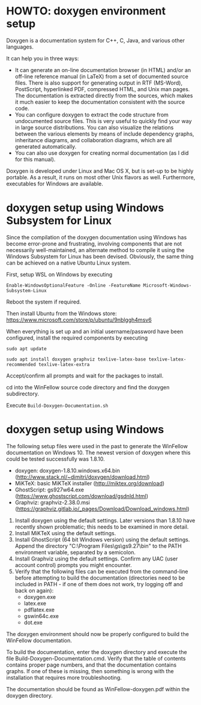 HOWTO: doxygen environment setup
================================

Doxygen is a documentation system for C++, C, Java, and various other languages.

It can help you in three ways:

- It can generate an on-line documentation browser (in HTML) and/or an off-line reference manual (in LaTeX) from a set of documented source files. There is also support for generating output in RTF (MS-Word), PostScript, hyperlinked PDF, compressed HTML, and Unix man pages. The documentation is extracted directly from the sources, which makes it much easier to keep the documentation consistent with the source code.  
- You can configure doxygen to extract the code structure from undocumented source files. This is very useful to quickly find your way in large source distributions. You can also visualize the relations between the various elements by means of include dependency graphs, inheritance diagrams, and collaboration diagrams, which are all generated automatically.
- You can also use doxygen for creating normal documentation (as I did for this manual).

Doxygen is developed under Linux and Mac OS X, but is set-up to be highly portable. As a result, it runs on most other Unix flavors as well. Furthermore, executables for Windows are available.

# doxygen setup using Windows Subsystem for Linux

Since the compilation of the doxygen documentation using Windows has become error-prone and frustrating, involving components that are not necessarily well-maintained, an alternate method to compile it using the Windows Subsystem for Linux has been devised. Obviously, the same thing can be achieved on a native Ubuntu Linux system.

First, setup WSL on Windows by executing

`Enable-WindowsOptionalFeature -Online -FeatureName Microsoft-Windows-Subsystem-Linux`

Reboot the system if required.

Then install Ubuntu from the Windows store: https://www.microsoft.com/store/p/ubuntu/9nblggh4msv6

When everything is set up and an initial username/password have been configured, install the required components by executing

`sudo apt update`

`sudo apt install doxygen graphviz texlive-latex-base texlive-latex-recommended texlive-latex-extra`

Accept/confirm all prompts and wait for the packages to install.

cd into the WinFellow source code directory and find the doxygen subdirectory. 

Execute `Build-Doxygen-Documentation.sh`

# doxygen setup using Windows

The following setup files were used in the past to generate the WinFellow documentation on Windows 10. The newest version of doxygen where this could be tested successfully was 1.8.10.

- doxygen: doxygen-1.8.10.windows.x64.bin (http://www.stack.nl/~dimitri/doxygen/download.html)
- MiKTeX: basic MiKTeX installer (http://miktex.org/download)
- GhostScript: gs927w64.exe (https://www.ghostscript.com/download/gsdnld.html)
- Graphviz: graphviz-2.38.0.msi (https://graphviz.gitlab.io/_pages/Download/Download_windows.html)

1. Install doxygen using the default settings. Later versions than 1.8.10 have recently shown problematic; this needs to be examined in more detail.
2. Install MiKTeX using the default settings. 
3. Install GhostScript (64 bit Windows version) using the default settings. Append the directory "C:\Program Files\gs\gs9.27\bin" to the PATH environment variable, separated by a semicolon.
4. Install Graphviz using the default settings. Confirm any UAC (user account control) prompts you might encounter.
5. Verify that the following files can be executed from the command-line before attempting to build the documentation (directories need to be included in PATH - if one of them does not work, try logging off and back on again):
   - doxygen.exe
   - latex.exe
   - pdflatex.exe
   - gswin64c.exe
   - dot.exe
   

The doxygen environment should now be properly configured to build the WinFellow documentation.

To build the documentation, enter the doxygen directory and execute the file Build-Doxygen-Documentation.cmd. Verify that the table of contents contains proper page numbers, and that the documentation contains graphs. If one of these is missing, then something is wrong with the installation that requires more troubleshooting.

The documentation should be found as WinFellow-doxygen.pdf within the doxygen directory. 

